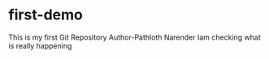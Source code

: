 # first-demo
This is my first Git Repository
Author-Pathloth Narender
Iam checking what is really happening 
